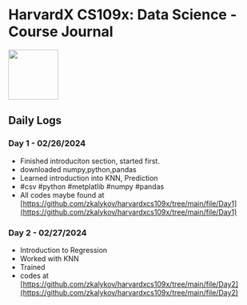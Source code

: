 # HarvardX CS109x: Data Science - Course Journal
<img src="https://edx-cdn.org/v3/prod/logo.svg" width="100" height="auto">


## Daily Logs

### Day 1 - 02/26/2024
- Finished introduciton section, started first.
- downloaded numpy,python,pandas
- Learned introduction into KNN, Prediction
- #csv #python #metplatlib #numpy #pandas
- All codes maybe found at [https://github.com/zkalykov/harvardxcs109x/tree/main/file/Day1](https://github.com/zkalykov/harvardxcs109x/tree/main/file/Day1)

### Day 2 - 02/27/2024
- Introduction to Regression
- Worked with KNN
- Trained
- codes at [https://github.com/zkalykov/harvardxcs109x/tree/main/file/Day2](https://github.com/zkalykov/harvardxcs109x/tree/main/file/Day2)


